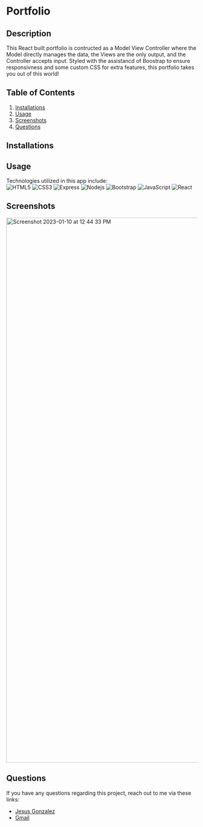 
# Portfolio

## Description
This React built portfolio is contructed as a Model View Controller where the Model directly manages the data, the Views are the only output, and the Controller accepts input. Styled with the assistancd of Boostrap to ensure responsivness and some custom CSS for extra features, this portfolio takes you out of this world!

## Table of Contents
1. [Installations](#installations)
2. [Usage](#usage)
3. [Screenshots](#screenshots)
4. [Questions](#questions)

## Installations
<!--This app is deployeed on Heroku!<br>
[Cinemafiles](https://cinemafiles-by-cinemaphiles.herokuapp.com/)
![](./assets/images/cinemafiles-by-cinemaphiles.PNG)!-->

## Usage
Technologies utilized in this app include: <br>
![HTML5](https://img.shields.io/badge/-HTML5-E34F26?style=flat-square&logo=html5&logoColor=white)
![CSS3](https://img.shields.io/badge/-CSS3-1572B6?style=flat-square&logo=css3)
![Express](https://img.shields.io/badge/-Express-black?style=flat-square&logo=express)
![Nodejs](https://img.shields.io/badge/-Nodejs-black?style=flat-square&logo=Node.js)
![Bootstrap](https://img.shields.io/badge/-Bootstrap-563D7C?style=flat-square&logo=bootstrap)
![JavaScript](https://img.shields.io/badge/-JavaScript-black?style=flat-square&logo=javascript)
![React](https://img.shields.io/badge/-React-black?style=flat-square&logo=React)


## Screenshots
<img width="1440" alt="Screenshot 2023-01-10 at 12 44 33 PM" src="https://user-images.githubusercontent.com/98119774/211624817-d30602ae-af81-4bef-a7e2-b239b6443221.png">


## Questions
If you have any questions regarding this project, reach out to me via these links:
* [Jesus Gonzalez](https://github.com/jesusgonzalez05)<br>
* [Gmail](Jesusgonzalez051698@gmail.com)<br>

